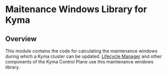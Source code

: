 # Maitenance Windows Library for Kyma

## Overview

This module contains the code for calculating the maintenance windows during which a Kyma cluster can be updated. [Lifecycle Manager](https://github.com/kyma-project/lifecycle-manager) and other components of the Kyma Control Plane use this maintenance windows library.


